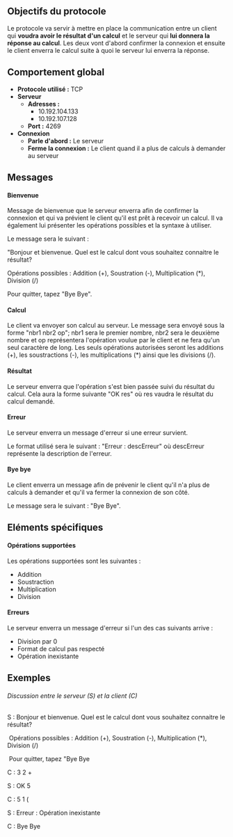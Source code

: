 ## Objectifs du protocole

Le protocole va servir à mettre en place la communication entre un client qui **voudra avoir le résultat d'un calcul** et le serveur qui **lui donnera la réponse au calcul**. Les deux vont d'abord confirmer la connexion et ensuite le client enverra le calcul suite à quoi le serveur lui enverra la réponse.



## Comportement global

- **Protocole utilisé :** TCP 
- **Serveur**
  - **Adresses :** 
    - 10.192.104.133
    - 10.192.107.128
  - **Port :** 4269
- **Connexion**
  - **Parle d'abord :** Le serveur
  - **Ferme la connexion :** Le client quand il a plus de calculs à demander au serveur



## Messages

#### Bienvenue

Message de bienvenue que le serveur enverra afin de confirmer la connexion et qui va prévient le client qu'il est prêt à recevoir un calcul. Il va également lui présenter les opérations possibles et la syntaxe à utiliser.

Le message sera le suivant : 

"Bonjour et bienvenue. Quel est le calcul dont vous souhaitez connaitre le résultat?

Opérations possibles : Addition (+), Soustration (-), Multiplication (*), Division (/)

Pour quitter, tapez "Bye Bye".



#### Calcul

Le client va envoyer son calcul au serveur. Le message sera envoyé sous la forme "nbr1 nbr2 op"; nbr1 sera le premier nombre, nbr2 sera le deuxième nombre et op représentera l'opération voulue par le client et ne fera qu'un seul caractère de long. Les seuls opérations autorisées seront les additions (+), les soustractions (-), les multiplications (*) ainsi que les divisions (/).



#### Résultat

Le serveur enverra que l'opération s'est bien passée suivi du résultat du calcul. Cela aura la forme suivante "OK res" où res vaudra le résultat du calcul demandé.



#### Erreur

Le serveur enverra un message d'erreur si une erreur survient.

Le format utilisé sera le suivant : "Erreur : descErreur" où descErreur représente la description de l'erreur.



#### Bye bye

Le client enverra un message afin de prévenir le client qu'il n'a plus de calculs à demander et qu'il va fermer la connexion de son côté. 

Le message sera le suivant : "Bye Bye".



## Eléments spécifiques

#### Opérations supportées

Les opérations supportées sont les suivantes :

- Addition
- Soustraction
- Multiplication
- Division



#### Erreurs

Le serveur enverra un message d'erreur si l'un des cas suivants arrive :

- Division par 0
- Format de calcul pas respecté
- Opération inexistante



## Exemples

###### Discussion entre le serveur (S) et la client (C)

S : Bonjour et bienvenue. Quel est le calcul dont vous souhaitez connaitre le résultat?

​	Opérations possibles : Addition (+), Soustration (-), Multiplication (*), Division (/)

​	Pour quitter, tapez "Bye Bye

C : 3 2 +

S : OK 5

C : 5 1 (

S : Erreur : Opération inexistante

C : Bye Bye
